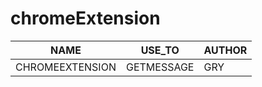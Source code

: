 # chromeExtension
| NAME | USE_TO | AUTHOR |
| ---- | ------ | ------ |
| CHROMEEXTENSION | GETMESSAGE | GRY |
